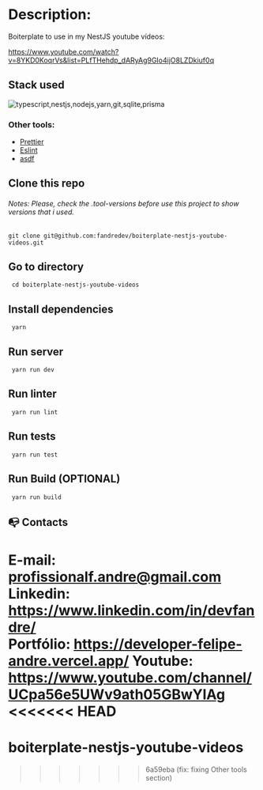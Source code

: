 # Description:

Boiterplate to use in my NestJS youtube vídeos:

https://www.youtube.com/watch?v=8YKD0KoqrVs&list=PLfTHehdp_dARyAg9GIo4ijO8LZDkiuf0q

## Stack used

<img src="https://skillicons.dev/icons?i=typescript,nestjs,nodejs,yarn,git,sqlite,prisma&theme=dark" alt="typescript,nestjs,nodejs,yarn,git,sqlite,prisma" />

### Other tools:

- [Prettier](https://eslint.org/)
- [Eslint](https://prettier.io/)
- [asdf](https://asdf-vm.com/)

## Clone this repo

###### Notes: Please, check the .tool-versions before use this project to show versions that i used.

```
git clone git@github.com:fandredev/boiterplate-nestjs-youtube-videos.git
```

## Go to directory

```
 cd boiterplate-nestjs-youtube-videos
```

## Install dependencies

```
 yarn
```

## Run server

```
 yarn run dev
```

## Run linter

```
 yarn run lint
```

## Run tests

```
 yarn run test
```

## Run Build (OPTIONAL)

```
 yarn run build
```

## :mailbox_with_no_mail: Contacts

E-mail: profissionalf.andre@gmail.com<br>
Linkedin: https://www.linkedin.com/in/devfandre/<br>
Portfólio: https://developer-felipe-andre.vercel.app/
Youtube: https://www.youtube.com/channel/UCpa56e5UWv9ath05GBwYlAg
<<<<<<< HEAD
=======

# boiterplate-nestjs-youtube-videos
>>>>>>> 6a59eba (fix: fixing Other tools section)
